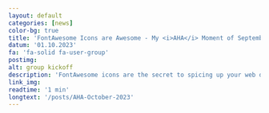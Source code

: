 ```yaml
---
layout: default
categories: [news]
color-bg: true
title: 'FontAwesome Icons are Awesome - My <i>AHA</i> Moment of September 2023'
datum: '01.10.2023'
fa: 'fa-solid fa-user-group'
postimg: 
alt: group kickoff
description: 'FontAwesome icons are the secret to spicing up your web design.'
link_img: 
readtime: '1 min'
longtext: '/posts/AHA-October-2023'
---
```

